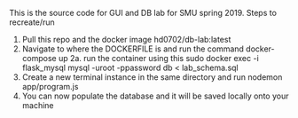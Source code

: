 
This is the source code for GUI and DB lab for SMU spring 2019.
Steps to recreate/run
1. Pull this repo and the docker image hd0702/db-lab:latest
2. Navigate to where the DOCKERFILE is and run the command docker-compose up
	2a. run the container using this sudo docker exec -i flask_mysql mysql -uroot -ppassword db < lab_schema.sql
3. Create a new terminal instance in the same directory and run nodemon app/program.js
4. You can now populate the database and it will be saved locally onto your machine
